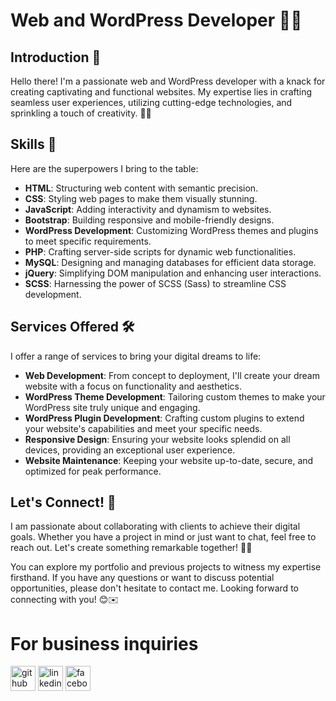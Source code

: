 
# Web and WordPress Developer 👨‍💻

## Introduction 🌟

Hello there! I'm a passionate web and WordPress developer with a knack for creating captivating and functional websites. My expertise lies in crafting seamless user experiences, utilizing cutting-edge technologies, and sprinkling a touch of creativity. 🎨✨

## Skills 🚀

Here are the superpowers I bring to the table:

- **HTML**: Structuring web content with semantic precision.
- **CSS**: Styling web pages to make them visually stunning.
- **JavaScript**: Adding interactivity and dynamism to websites.
- **Bootstrap**: Building responsive and mobile-friendly designs.
- **WordPress Development**: Customizing WordPress themes and plugins to meet specific requirements.
- **PHP**: Crafting server-side scripts for dynamic web functionalities.
- **MySQL**: Designing and managing databases for efficient data storage.
- **jQuery**: Simplifying DOM manipulation and enhancing user interactions.
- **SCSS**: Harnessing the power of SCSS (Sass) to streamline CSS development. 

## Services Offered 🛠️

I offer a range of services to bring your digital dreams to life:

- **Web Development**: From concept to deployment, I'll create your dream website with a focus on functionality and aesthetics.
- **WordPress Theme Development**: Tailoring custom themes to make your WordPress site truly unique and engaging.
- **WordPress Plugin Development**: Crafting custom plugins to extend your website's capabilities and meet your specific needs.
- **Responsive Design**: Ensuring your website looks splendid on all devices, providing an exceptional user experience. 
- **Website Maintenance**: Keeping your website up-to-date, secure, and optimized for peak performance. 

## Let's Connect! 🤝

I am passionate about collaborating with clients to achieve their digital goals. Whether you have a project in mind or just want to chat, feel free to reach out. Let's create something remarkable together! 🌟🚀

You can explore my portfolio and previous projects to witness my expertise firsthand. If you have any questions or want to discuss potential opportunities, please don't hesitate to contact me. Looking forward to connecting with you! 😊✉️

# For business inquiries
[<img src='https://cdn.jsdelivr.net/npm/simple-icons@3.0.1/icons/github.svg' alt='github' height='40'>](https://github.com/https://github.com/REZWANUL1)  [<img src='https://cdn.jsdelivr.net/npm/simple-icons@3.0.1/icons/linkedin.svg' alt='linkedin' height='40'>](https://www.linkedin.com/in/https://www.linkedin.com/in/rezwanul-haque-713b5b265//)  [<img src='https://cdn.jsdelivr.net/npm/simple-icons@3.0.1/icons/facebook.svg' alt='facebook' height='40'>](https://www.facebook.com/https://web.facebook.com/rezwanulhaque.mukto)  

